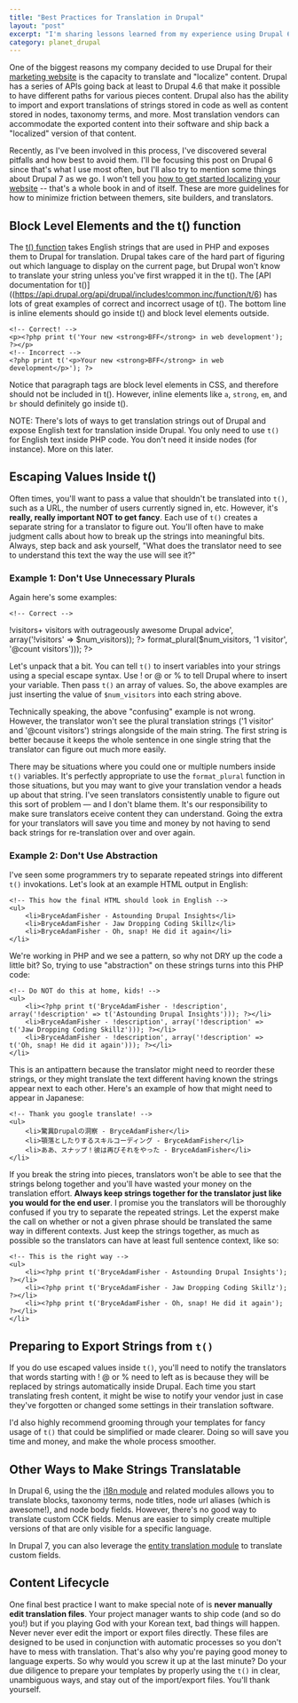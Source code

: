 ```yaml
---
title: "Best Practices for Translation in Drupal"
layout: "post"
excerpt: "I'm sharing lessons learned from my experience using Drupal 6 and i18n for translation. The long story short: Make translation easier by keeping things simple. Don't use the t() when you can keep translatable strings fully in the database, and don't break up individual strings into multiple t()."
category: planet_drupal
---
```

One of the biggest reasons my company decided to use Drupal for their [marketing website](http://www.brightcove.com/) is the capacity to translate and "localize" content. Drupal has a series of APIs going back at least to Drupal 4.6 that make it possible to have different paths for various pieces content. Drupal also has the ability to import and export translations of strings stored in code as well as content stored in nodes, taxonomy terms, and more. Most translation vendors can accommodate the exported content into their software and ship back a "localized" version of that content.

Recently, as I've been involved in this process, I've discovered several pitfalls and how best to avoid them. I'll be focusing this post on Drupal 6 since that's what I use most often, but I'll also try to mention some things about Drupal 7 as we go. I won't tell you [how to get started localizing your website](https://drupal.org/node/275705) -- that's a whole book in and of itself. These are more guidelines for how to minimize friction between themers, site builders, and translators.

## Block Level Elements and the t() function

The [t() function](https://api.drupal.org/api/drupal/includes!common.inc/function/t/6) takes English strings that are used in PHP and exposes them to Drupal for translation. Drupal takes care of the hard part of figuring out which language to display on the current page, but Drupal won't know to translate your string unless you've first wrapped it in the t(). The [API documentation for t()]((https://api.drupal.org/api/drupal/includes!common.inc/function/t/6) has lots of great examples of correct and incorrect usage of t(). The bottom line is inline elements should go inside t() and block level elements outside.

    <!-- Correct! -->
    <p><?php print t('Your new <strong>BFF</strong> in web development'); ?></p>
    <!-- Incorrect -->
    <?php print t('<p>Your new <strong>BFF</strong> in web development</p>'); ?>

Notice that paragraph tags are block level elements in CSS, and therefore should not be included in t(). However, inline elements like `a`, `strong`, `em`, and `br` should definitely go inside t().

NOTE: There's lots of ways to get translation strings out of Drupal and expose English text for translation inside Drupal. You only need to use `t()` for English text inside PHP code. You don't need it inside nodes (for instance). More on this later.

## Escaping Values Inside t()

Often times, you'll want to pass a value that shouldn't be translated into `t()`, such as a URL, the number of users currently signed in, etc. However, it's **really, really important NOT to get fancy**. Each use of `t()` creates a separate string for a translator to figure out. You'll often have to make judgment calls about how to break up the strings into meaningful bits. Always, step back and ask yourself, "What does the translator need to see to understand this text the way the use will see it?" 

### Example 1: Don't Use Unnecessary Plurals

Again here's some examples:

    <!-- Correct -->
   <?php print t('Providing <strong>!visitors+</strong> visitors with outrageously awesome Drupal advice', array('!visitors' => $num_visitors)); ?>

   <!-- Yikes! Confusing -->
   <?php print t('Providing !visitors with outrageously awesome Drupal advice', array('!visitors' => format_plural($num_visitors, '1 visitor', '@count visitors'))); ?>

Let's unpack that a bit. You can tell `t()` to insert variables into your strings using a special escape syntax. Use ! or @ or % to tell Drupal where to insert your variable. Then pass `t()` an array of values. So, the above examples are just inserting the value of `$num_visitors` into each string above.

Technically speaking, the above "confusing" example is not wrong. However, the translator won't see the plural translation strings ('1 visitor' and '@count visitors') strings alongside of the main string. The first string is better because it keeps the whole sentence in one single string that the translator can figure out much more easily.

There may be situations where you could one or multiple numbers inside `t()` variables. It's perfectly appropriate to use the `format_plural` function in those situations, but you may want to give your translation vendor a heads up about that string. I've seen translators consistently unable to figure out this sort of problem &mdash; and I don't blame them. It's our responsibility to make sure translators eceive content they can understand. Going the extra for your translators will save you time and money by not having to send back strings for re-translation over and over again. 

### Example 2: Don't Use Abstraction

I've seen some programmers try to separate repeated strings into different `t()` invokations. Let's look at an example HTML output in English:

    <!-- This how the final HTML should look in English -->
    <ul>
        <li>BryceAdamFisher - Astounding Drupal Insights</li>
        <li>BryceAdamFisher - Jaw Dropping Coding Skillz</li>
        <li>BryceAdamFisher - Oh, snap! He did it again</li>
    </li>

We're working in PHP and we see a pattern, so why not DRY up the code a little bit? So, trying to use "abstraction" on these strings turns into this PHP code:

    <!-- Do NOT do this at home, kids! -->
    <ul>
        <li><?php print t('BryceAdamFisher - !description', array('!description' => t('Astounding Drupal Insights'))); ?></li>
        <li>BryceAdamFisher - !description', array('!description' => t('Jaw Dropping Coding Skillz'))); ?></li>
        <li>BryceAdamFisher - !description', array('!description' => t('Oh, snap! He did it again'))); ?></li>
    </li>

This is an antipattern because the translator might need to reorder these strings, or they might translate the text different having known the strings appear next to each other. Here's an example of how that might need to appear in Japanese:

    <!-- Thank you google translate! -->
    <ul>
        <li>驚異Drupalの洞察 - BryceAdamFisher</li>
        <li>顎落としたりするスキルコーディング - BryceAdamFisher</li>
        <li>ああ、スナップ！彼は再びそれをやった - BryceAdamFisher</li>
    </li>

If you break the string into pieces, translators won't be able to see that the strings belong together and you'll have wasted your money on the translation effort. **Always keep strings together for the translator just like you would for the end user**. I promise you the translators will be thoroughly confused if you try to separate the repeated strings. Let the experst make the call on whether or not a given phrase should be translated the same way in different contexts. Just keep the strings together, as much as possible so the translators can have at least full sentence context, like so:

    <!-- This is the right way -->
    <ul>
        <li><?php print t('BryceAdamFisher - Astounding Drupal Insights'); ?></li>
        <li><?php print t('BryceAdamFisher - Jaw Dropping Coding Skillz'); ?></li>
        <li><?php print t('BryceAdamFisher - Oh, snap! He did it again'); ?></li>
    </li>

## Preparing to Export Strings from `t()`

If you do use escaped values inside `t()`, you'll need to notify the translators that words starting with ! @ or % need to left as is because they will be replaced by strings automatically inside Drupal. Each time you start translating fresh content, it might be wise to notify your vendor just in case they've forgotten or changed some settings in their translation software.

I'd also highly recommend grooming through your templates for fancy usage of `t()` that could be simplified or made clearer. Doing so will save you time and money, and make the whole process smoother.

## Other Ways to Make Strings Translatable

In Drupal 6, using the the [i18n module](https://drupal.org/project/i18n) and related modules allows you to translate blocks, taxonomy terms, node titles, node url aliases (which is awesome!), and node body fields. However, there's no good way to translate custom CCK fields. Menus are easier to simply create multiple versions of that are only visible for a specific language. 

In Drupal 7, you can also leverage the [entity translation module](https://drupal.org/project/entity_translation) to translate custom fields.

## Content Lifecycle

One final best practice I want to make special note of is **never manually edit translation files**. Your project manager wants to ship code (and so do you!) but if you playing God with your Korean text, bad things will happen. Never never ever edit the import or export files directly. These files are designed to be used in conjunction with automatic processes so you don't have to mess with translation. That's also why you're paying good money to language experts. So why would you screw it up at the last minute? Do your due diligence to prepare your templates by properly using the `t()` in clear, unambiguous ways, and stay out of the import/export files. You'll thank yourself.

